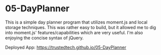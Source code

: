 # 05-DayPlanner
This is a simple day planner program that utilizes moment.js and local storage techniques.  This was rather easy to build, but it allowed me to dig into moment.js' features/capabilities which are very useful.  I'm also enjoying the concise syntax of jQuery.  

Deployed App:
https://trustedtech.github.io/05-DayPlanner
